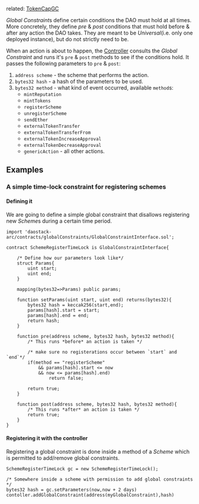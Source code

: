 related: [TokenCapGC](TokenCapGC.md)

*Global Constraint*s define certain conditions the DAO must hold at all times. More concretely, they define *pre* & *post* conditions that must hold before & after any action the DAO takes.
They are meant to be *Universal*(i.e. only one deployed instance), but do not strictly need to be.

When an action is about to happen, the [Controller](../controller/Controller.md) consults the *Global Constraint* and runs it's `pre` & `post` methods to see if the conditions hold.
It passes the following parameters to `pre` & `post`:

1. `address scheme` - the scheme that performs the action.
2. `bytes32 hash` - a hash of the parameters to be used.
3. `bytes32 method` - what kind of event occurred, available `method`s:
    - `mintReputation`
    - `mintTokens`
    - `registerScheme`
    - `unregisterScheme`
    - `sendEther`
    - `externalTokenTransfer`
    - `externalTokenTransferFrom`
    - `externalTokenIncreaseApproval`
    - `externalTokenDecreaseApproval`
    - `genericAction` - all other actions.

## Examples

### A simple time-lock constraint for registering schemes

#### Defining it

We are going to define a simple global constraint that disallows registering new *Scheme*s during a certain time period.

```
import 'daostack-arc/contracts/globalConstraints/GlobalConstraintInterface.sol';

contract SchemeRegisterTimeLock is GlobalConstraintInterface{

    /* Define how our parameters look like*/
    struct Params{
        uint start;
        uint end;
    }

    mapping(bytes32=>Params) public params;

    function setParams(uint start, uint end) returns(bytes32){
        bytes32 hash = keccak256(start,end);
        params[hash].start = start;
        params[hash].end = end;
        return hash;
    }

    function pre(address scheme, bytes32 hash, bytes32 method){
        /* This runs *before* an action is taken */

        /* make sure no registerations occur between `start` and `end`*/
        if(method == "registerScheme" 
            && params[hash].start <= now 
            && now <= params[hash].end)
                return false;
        
        return true;
    }

    function post(address scheme, bytes32 hash, bytes32 method){
        /* This runs *after* an action is taken */
        return true;
    }
}
```

#### Registering it with the controller

Registering a global constraint is done inside a method of a *Scheme* which is permitted to add/remove global constraints. 
```
SchemeRegisterTimeLock gc = new SchemeRegisterTimeLock();

/* Somewhere inside a scheme with permission to add global constraints */
bytes32 hash = gc.setParameters(now,now + 2 days)
contoller.addGlobalConstraint(address(myGlobalConstraint),hash)
```